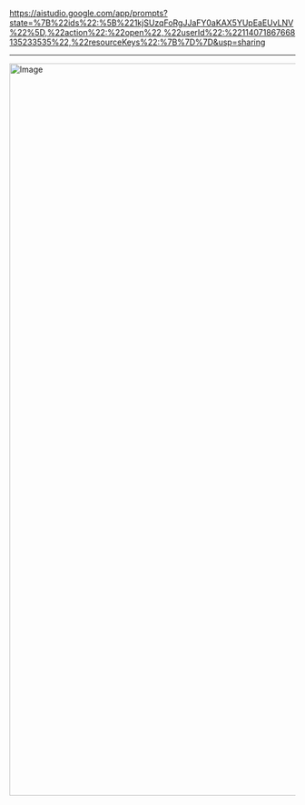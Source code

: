 https://aistudio.google.com/app/prompts?state=%7B%22ids%22:%5B%221kjSUzqFoRgJJaFY0aKAX5YUpEaEUvLNV%22%5D,%22action%22:%22open%22,%22userId%22:%22114071867668135233535%22,%22resourceKeys%22:%7B%7D%7D&usp=sharing

---

<img width="1760" height="1288" alt="Image" src="https://github.com/user-attachments/assets/c352fdd9-4c5c-4a27-bc31-81f662da4283" />